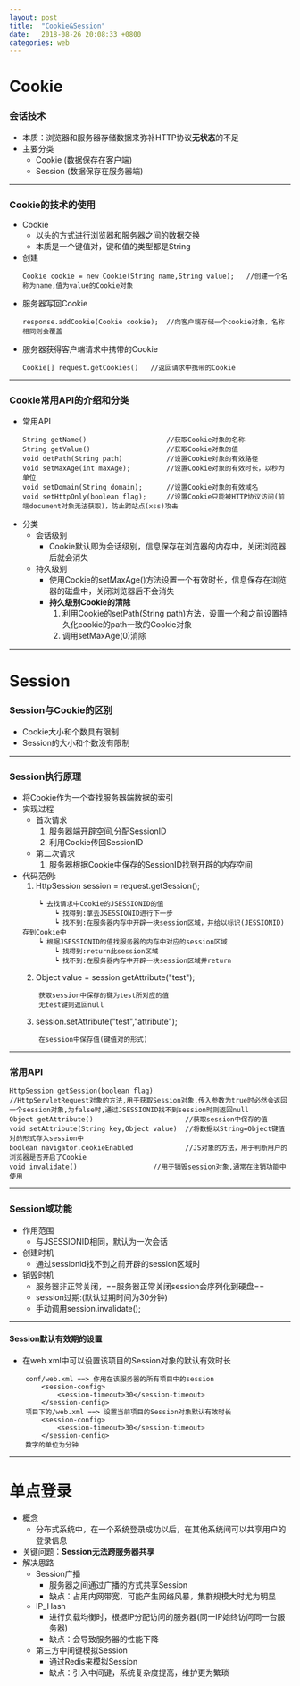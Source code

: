 ```yaml
---
layout: post
title:  "Cookie&Session"
date:   2018-08-26 20:08:33 +0800
categories: web
---
```

# Cookie
### 会话技术
- 本质：浏览器和服务器存储数据来弥补HTTP协议**无状态**的不足
- 主要分类
	- Cookie (数据保存在客户端)
	- Session (数据保存在服务器端)

---
### Cookie的技术的使用
- Cookie
	- 以头的方式进行浏览器和服务器之间的数据交换
	- 本质是一个键值对，键和值的类型都是String
- 创建
	```
	Cookie cookie = new Cookie(String name,String value);	//创建一个名称为name,值为value的Cookie对象
	```
- 服务器写回Cookie
	```
	response.addCookie(Cookie cookie);	//向客户端存储一个cookie对象，名称相同则会覆盖
	```
- 服务器获得客户端请求中携带的Cookie
	```
	Cookie[] request.getCookies()	//返回请求中携带的Cookie
	```

---
### Cookie常用API的介绍和分类
- 常用API
	```
	String getName()					//获取Cookie对象的名称
	String getValue()					//获取Cookie对象的值
	void detPath(String path)			//设置Cookie对象的有效路径
	void setMaxAge(int maxAge);			//设置Cookie对象的有效时长，以秒为单位
	void setDomain(String domain);		//设置Cookie对象的有效域名
	void setHttpOnly(boolean flag);		//设置Cookie只能被HTTP协议访问(前端document对象无法获取)，防止跨站点(xss)攻击
	```
- 分类
	- 会话级别
		- Cookie默认即为会话级别，信息保存在浏览器的内存中，关闭浏览器后就会消失
	- 持久级别
		- 使用Cookie的setMaxAge()方法设置一个有效时长，信息保存在浏览器的磁盘中，关闭浏览器后不会消失
		- **持久级别Cookie的清除**
			 1. 利用Cookie的setPath(String path)方法，设置一个和之前设置持久化cookie的path一致的Cookie对象
			 2. 调用setMaxAge(0)消除

---
# Session
### Session与Cookie的区别
- Cookie大小和个数具有限制
- Session的大小和个数没有限制

---
### Session执行原理
- 将Cookie作为一个查找服务器端数据的索引
- 实现过程
	- 首次请求
		1. 服务器端开辟空间,分配SessionID
		2. 利用Cookie传回SessionID
	- 第二次请求
		1. 服务器根据Cookie中保存的SessionID找到开辟的内存空间
- 代码范例:
    1. HttpSession session = request.getSession();
    ```
    	┕ 去找请求中Cookie的JSESSIONID的值
    		┕ 找得到:拿去JSESSIONID进行下一步
    		┕ 找不到:在服务器内存中开辟一块session区域，并给以标识(JESSIONID)存到Cookie中
    	┕ 根据JSESSIONID的值找服务器的内存中对应的session区域
    		┕ 找得到:return此session区域
    		┕ 找不到:在服务器内存中开辟一块session区域并return
    ```
    2. Object value = session.getAttribute("test");
    ```
        获取session中保存的键为test所对应的值
        无test键则返回null
    ```
    3. session.setAttribute("test","attribute");
    ```
        在session中保存值(键值对的形式)
    ```

---
### 常用API
```
HttpSession getSession(boolean flag)
//HttpServletRequest对象的方法,用于获取Session对象,传入参数为true时必然会返回一个session对象,为false时,通过JSESSIONID找不到session时则返回null
Object getAttribute()                       //获取session中保存的值
void setAttribute(String key,Object value)  //将数据以String=Object键值对的形式存入session中
boolean navigator.cookieEnabled             //JS对象的方法，用于判断用户的浏览器是否开启了Cookie
void invalidate()                   //用于销毁session对象,通常在注销功能中使用
```

---
### Session域功能
- 作用范围
	- 与JSESSIONID相同，默认为一次会话
- 创建时机
	- 通过sessionid找不到之前开辟的session区域时
- 销毁时机
	- 服务器非正常关闭，==服务器正常关闭session会序列化到硬盘==
	- session过期:(默认过期时间为30分钟)
	- 手动调用session.invalidate();

---
#### Session默认有效期的设置
- 在web.xml中可以设置该项目的Session对象的默认有效时长
```
    conf/web.xml ==> 作用在该服务器的所有项目中的session
		<session-config>
			<session-timeout>30</session-timeout>
	    </session-config>
	项目下的/web.xml ==> 设置当前项目的Session对象默认有效时长
		<session-config>
			<session-timeout>30</session-timeout>
	    </session-config>
	数字的单位为分钟
```

---
# 单点登录
- 概念
	- 分布式系统中，在一个系统登录成功以后，在其他系统间可以共享用户的登录信息
- 关键问题：**Session无法跨服务器共享**
- 解决思路
	- Session广播
		- 服务器之间通过广播的方式共享Session
		- 缺点：占用内网带宽，可能产生网络风暴，集群规模大时尤为明显
	- IP_Hash
		- 进行负载均衡时，根据IP分配访问的服务器(同一IP始终访问同一台服务器)
		- 缺点：会导致服务器的性能下降
	- 第三方中间键模拟Session
		- 通过Redis来模拟Session
		- 缺点：引入中间键，系统复杂度提高，维护更为繁琐